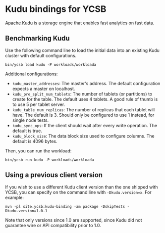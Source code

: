 <!--
Copyright (c) 2015-2016 YCSB contributors. All rights reserved.

Licensed under the Apache License, Version 2.0 (the "License"); you
may not use this file except in compliance with the License. You
may obtain a copy of the License at

http://www.apache.org/licenses/LICENSE-2.0

Unless required by applicable law or agreed to in writing, software
distributed under the License is distributed on an "AS IS" BASIS,
WITHOUT WARRANTIES OR CONDITIONS OF ANY KIND, either express or
implied. See the License for the specific language governing
permissions and limitations under the License. See accompanying
LICENSE file.
-->

# Kudu bindings for YCSB

[Apache Kudu](https://kudu.apache.org) is a storage engine that enables fast
analytics on fast data.

## Benchmarking Kudu

Use the following command line to load the initial data into an existing Kudu
cluster with default configurations.

```
bin/ycsb load kudu -P workloads/workloada
```

Additional configurations:
* `kudu_master_addresses`: The master's address. The default configuration
  expects a master on localhost.
* `kudu_pre_split_num_tablets`: The number of tablets (or partitions) to create
  for the table. The default uses 4 tablets. A good rule of thumb is to use 5
  per tablet server.
* `kudu_table_num_replicas`: The number of replicas that each tablet will have.
  The default is 3. Should only be configured to use 1 instead, for single node tests.
* `kudu_sync_ops`: If the client should wait after every write operation. The
  default is true.
* `kudu_block_size`: The data block size used to configure columns. The default
  is 4096 bytes.

Then, you can run the workload:

```
bin/ycsb run kudu -P workloads/workloada
```

## Using a previous client version

If you wish to use a different Kudu client version than the one shipped with
YCSB, you can specify on the command line with `-Dkudu.version=x`. For example:

```
mvn -pl site.ycsb:kudu-binding -am package -DskipTests -Dkudu.version=1.0.1
```

Note that only versions since 1.0 are supported, since Kudu did not guarantee
wire or API compatibility prior to 1.0.

